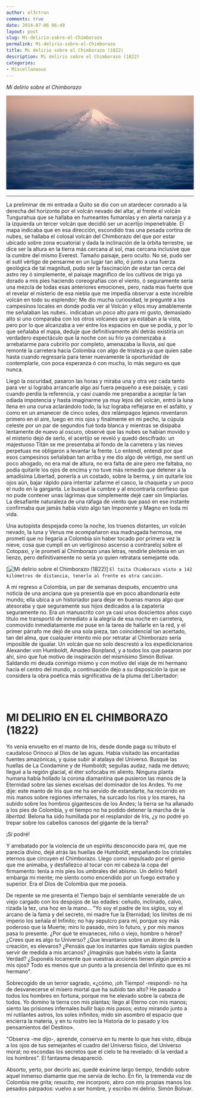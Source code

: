 ```yaml
---
author: el3ctron
comments: true
date: 2014-07-06 06:49
layout: post
slug: Mi-delirio-sobre-el-Chimborazo
permalink: Mi-delirio-sobre-el-Chimborazo
title: Mi delirio sobre el Chimborazo (1822)
description: Mi delirio sobre el Chimborazo (1822)
categories:
- Miscellaneous
---
```


*Mi delirio sobre el Chimborazo*

[![Mi delirio sobre el Chimborazo (1822)](/wp-content/uploads/por_tema/vitacoradevuelo/chimborazo.jpg)](//el3ctron.github.io/Mi-delirio-sobre-el-Chimborazo "Mi delirio sobre el Chimborazo (1822)... [CLICK PARA ENTRAR AL ARTÍCULO]")

<!-- more -->
---

La preliminar de mi entrada a Quito se dio con un atardecer coronado a la derecha del horizonte por el volcán nevado del altar, al frente el volcán Tungurahua que se hallaba en humeantes fumarolas y en alerta naranja y a la izquierda un tercer volcán que decidió ser un acertijo impenetrable. El mapa indicaba que en esa dirección, escondido tras una pesada cortina de nubes, se hallaba el colosal volcán del Chimborazo del que por estar ubicado sobre zona ecuatorial y dada la inclinación de la órbita terrestre, se dice ser la altura en la tierra más cercana al sol, mas cercana inclusive que la cumbre del mismo Everest. Tamaño paisaje, pero oculto. No sé, pudo ser el sutil vértigo de pensarme en un lugar tan alto, ó junto a una fuerza geológica de tal magnitud, pudo ser la fascinación de estar tan cerca del astro rey ó simplemente, el paisaje magnífico de los cultivos de trigo ya dorado a mis pies haciendo coreografías con el viento, ó seguramente sería una mezcla de todas esas anteriores emociones, pero, nada mas fuerte que el revelar el misterio de esa niebla que me impedía observar a este increíble volcán en todo su esplendor; Me dio mucha curiosidad, le pregunté a los campesinos locales en donde podía ver al Volcán y ellos muy amablemente me señalaban las nubes.. indicaban un poco alto para mi gusto, demasiado alto si uno comparaba con los otros volcanes que ya estaban a la vista, pero por lo que alcanzaba a ver entre los espacios en que se podía, y por lo que señalaba el mapa, deduje que definitivamente ahí detrás existiría un verdadero espectáculo que la noche con su frío ya comenzaba a arrebatarme para cubrirlo por completo, amenazaba la lluvia, así que remonté la carretera hacia Colombia con algo de tristeza ya que quien sabe hasta cuando regresaría para tener nuevamente la oportunidad de contemplarle, con poca esperanza ó con mucha, lo más seguro es que nunca.

Llegó la oscuridad, pasaron las horas y miraba una y otra vez cada tanto para ver si lograba arrancarle algo así fuera pequeño a ese paisaje, y casi cuando perdía la referencia, y casi cuando me preparaba a aceptar la tan odiada impotencia y hasta imaginarme ya muy lejos del volcán, entró la luna llena en una curva aclarándolo todo, la luz lograba reflejarse en el asfalto, y como en un amanecer de cinco soles, dos relámpagos lejanos reventaron primero en el aire, luego en mis ojos y finalmente en mi pecho, la cúpula celeste por un par de segundos fué toda blanca y mientras se disipaba lentamente de nuevo al oscuro, observé que las nubes se habían movido y el misterio dejó de serlo, el acertijo se reveló y quedó descifrado: un majestuoso Titán se me presentaba al fondo de la carretera y las nieves perpetuas me obligaron a levantar la frente. Lo entendí, entendí por que esos campesinos señalaban tan arriba y me dio algo de vértigo, me sentí un poco ahogado, no era mal de altura, no era falta de aire pero me faltaba, no podía quitarle los ojos de encima y no tuve más remedio que detener a la amadísima Libertad, ponerla a un costado, sobre la berma, y sin quitarle los ojos aún, bajar rápido para intentar zafarme el casco, la chaqueta y un poco el nudo en la garganta. Le busqué la cumbre y al encontrarla confieso que no pude contener unas lágrimas que simplemente dejé caer sin limpiarlas. La desafiante naturaleza de una ráfaga de viento que pasó en ese instante confirmaba que jamás había visto algo tan Imponente y Magno en toda mi vida.

Una autopista despejada como la noche, los truenos distantes, un volcán nevado, la luna y Venus me acompañaron esa madrugada hermosa, me prometí que no llegaría a Colombia sin haber tocado por primera vez la nieve, cosa que cumplí en un vertiginoso ascenso a contrareloj sobre el Cotopaxi, y le prometí al Chimborazo unas letras, rendirle pleitesía en un lienzo, pero definitivamente no sería yo quien retratara semejante oda.

[![Mi delirio sobre el Chimborazo (1822)](http://upload.wikimedia.org/wikipedia/commons/7/7c/Volc%C3%A1n_Chimborazo_desde_Guayaquil%2C_Ecuador.jpg)]
```El taita Chimborazo visto a 142 kilómetros de distancia, tenerlo al frente es otra canción.```

A mi regreso a Colombia, un par de semanas después, encuentro una noticia de una anciana que ya presentía que en poco abandonaría este mundo; ella ubica a un historiador para dejar en buenas manos algo que atesoraba y que seguramente sus hijos dedicados a la zapatería seguramente no. Era un manuscrito con ya casi unos doscientos años cuyo título me transportó de inmediato a la alegría de esa noche en carretera, conmovido inmediatamente me puse en la tarea de hallarle en la red, y el primer párrafo me dejó de una sola pieza, tan coincidencial tan acertado, tan del alma, que cualquier intento mío por retratar al Chimborazo sería imposible de igualar. Un volcán que no solo descrestó a los expedicionarios Alexander von Humboldt, Amadeo Bonpland, y a todos los que pasaron por ahí, sino que fué motivo de inspiración del mismísimo Simón Bolivar. Saldando mi deuda conmigo mismo y con motivo del viaje de mi hermano hacia el centro del mundo, a continuación dejo a su disposición la que se considera la obra poética más significativa de la pluma del Libertador:


<br><br>

# MI DELIRIO EN EL CHIMBORAZO (1822)

Yo venía envuelto en el manto de Iris, desde donde paga su tributo el caudaloso Orinoco al Dios de las aguas. Había visitado las encantadas fuentes amazónicas, y quise subir al atalaya del Universo. Busqué las huellas de La Condamine y de Humboldt; seguílas audaz, nada me detuvo; llegué a la región glacial, el éter sofocaba mi aliento. Ninguna planta humana había hollado la corona diamantina que pusieron las manos de la Eternidad sobre las sienes excelsas del dominador de los Andes. Yo me dije: este manto de Iris que me ha servido de estandarte, ha recorrido en mis manos sobre regiones infernales, ha surcado los ríos y los mares, ha subido sobre los hombros gigantescos de los Andes; la tierra se ha allanado a los pies de Colombia, y el tiempo no ha podido detener la marcha de la *libertad*. Belona ha sido humillada por el resplandor de Iris, ¿y no podré yo trepar sobre los cabellos canosos del gigante de la tierra?

¡Sí podré!

Y arrebatado por la violencia de un espíritu desconocido para mí, que me parecía divino, dejé atrás las huellas de Humboldt, empañando los cristales eternos que circuyen el Chimborazo. Llego como impulsado por el genio que me animaba, y desfallezco al tocar con mi cabeza la copa del firmamento: tenía a mis pies los umbrales del abismo.
Un delirio febril embarga mi mente; me siento como encendido por un fuego extraño y superior. Era el Dios de Colombia que me poseía.


De repente se me presenta el Tiempo bajo el semblante venerable de un viejo cargado con los despojos de las edades: ceñudo, inclinado, calvo, rizada la tez, una hoz en la mano…
"Yo soy el padre de los siglos, soy el arcano de la fama y del secreto, mi madre fue la Eternidad; los límites de mi imperio los señala el Infinito; no hay sepulcro para mí, porque soy más poderoso que la Muerte; miro lo pasado, miro lo futuro, y por mis manos pasa lo presente. ¿Por qué te envaneces, niño o viejo, hombre o héroe? ¿Crees que es algo tu Universo? ¿Que levantaros sobre un átomo de la creación, es elevaros? ¿Pensáis que los instantes que llamáis siglos pueden servir de medida a mis arcanos? ¿Imagináis que habéis visto la Santa Verdad? ¿Suponéis locamente que vuestras acciones tienen algún precio a mis ojos? Todo es menos que un punto a la presencia del Infinito que es mi hermano".


Sobrecogido de un terror sagrado, «¿cómo, ¡oh Tiempo! -respondí- no ha de desvanecerse el mísero mortal que ha subido tan alto? He pasado a todos los hombres en fortuna, porque me he elevado sobre la cabeza de todos. Yo domino la tierra con mis plantas; llego al Eterno con mis manos; siento las prisiones infernales bullir bajo mis pasos; estoy mirando junto a mí rutilantes astros, los soles infinitos; mido sin asombro el espacio que encierra la materia, y en tu rostro leo la Historia de lo pasado y los pensamientos del Destino».


"Observa -me dijo-, aprende, conserva en tu mente lo que has visto, dibuja a los ojos de tus semejantes el cuadro del Universo físico, del Universo moral; no escondas los secretos que el cielo te ha revelado: di la verdad a los hombres".
El fantasma desapareció.


Absorto, yerto, por decirlo así, quedé exánime largo tiempo, tendido sobre aquel inmenso diamante que me servía de lecho. En fin, la tremenda voz de Colombia me grita; resucito, me incorporo, abro con mis propias manos los pesados párpados: vuelvo a ser hombre, y escribo mi delirio. Simón Bolivar.


<br><br><br>
